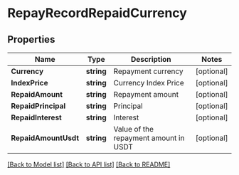 # RepayRecordRepaidCurrency

## Properties

Name | Type | Description | Notes
------------ | ------------- | ------------- | -------------
**Currency** | **string** | Repayment currency | [optional] 
**IndexPrice** | **string** | Currency Index Price | [optional] 
**RepaidAmount** | **string** | Repayment amount | [optional] 
**RepaidPrincipal** | **string** | Principal | [optional] 
**RepaidInterest** | **string** | Interest | [optional] 
**RepaidAmountUsdt** | **string** | Value of the repayment amount in USDT | [optional] 

[[Back to Model list]](../README.md#documentation-for-models) [[Back to API list]](../README.md#documentation-for-api-endpoints) [[Back to README]](../README.md)


